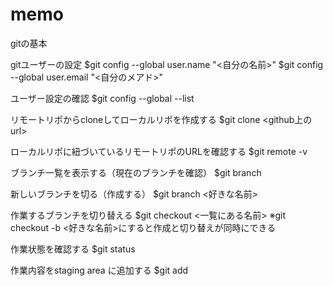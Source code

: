# memo

gitの基本

gitユーザーの設定
$git config --global user.name "<自分の名前>"
$git config --global user.email "<自分のメアド>"

ユーザー設定の確認
$git config --global --list

リモートリポからcloneしてローカルリポを作成する
$git clone <github上のurl>

ローカルリポに紐づいているリモートリポのURLを確認する
$git remote -v

ブランチ一覧を表示する（現在のブランチを確認）
$git branch

新しいブランチを切る（作成する）
$git branch <好きな名前>

作業するブランチを切り替える
$git checkout <一覧にある名前>
  ※git checkout -b <好きな名前>にすると作成と切り替えが同時にできる
  
  作業状態を確認する
  $git status
  
  作業内容をstaging area に追加する
  $git add 
